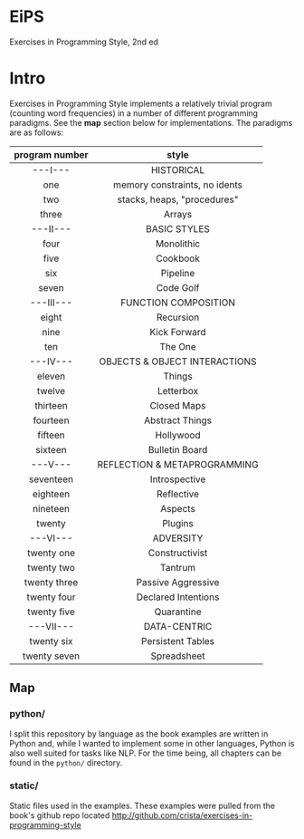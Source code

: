 # EiPS
Exercises in Programming Style, 2nd ed

# Intro
Exercises in Programming Style implements a relatively trivial program (counting word frequencies) in a number of different programming paradigms. See the **map** section below for implementations. The paradigms are as follows:

| program number |             style             |
|:--------------:|:-----------------------------:|
|    ---I---     |          HISTORICAL           |
|      one       | memory constraints, no idents |
|      two       |  stacks, heaps, "procedures"  |
|     three      |            Arrays             |
|    ---II---    |         BASIC STYLES          |
|      four      |          Monolithic           |
|      five      |           Cookbook            |
|      six       |           Pipeline            |
|     seven      |           Code Golf           |
|   ---III---    |     FUNCTION COMPOSITION      |
|     eight      |           Recursion           |
|      nine      |         Kick Forward          |
|      ten       |            The One            |
|    ---IV---    | OBJECTS & OBJECT INTERACTIONS |
|     eleven     |            Things             |
|     twelve     |           Letterbox           |
|    thirteen    |          Closed Maps          |
|    fourteen    |        Abstract Things        |
|    fifteen     |           Hollywood           |
|    sixteen     |        Bulletin Board         |
|    ---V---     | REFLECTION & METAPROGRAMMING  |
|   seventeen    |         Introspective         |
|    eighteen    |          Reflective           |
|    nineteen    |            Aspects            |
|     twenty     |            Plugins            |
|    ---VI---    |           ADVERSITY           |
|   twenty one   |        Constructivist         |
|   twenty two   |            Tantrum            |
|  twenty three  |      Passive Aggressive       |
|  twenty four   |      Declared Intentions      |
|  twenty five   |          Quarantine           |
|   ---VII---    |         DATA-CENTRIC          |
|   twenty six   |       Persistent Tables       |
|  twenty seven  |          Spreadsheet          |

## Map
### python/
I split this repository by language as the book examples are written in Python and, while I wanted to implement some in other languages, Python is also well suited for tasks like NLP.
For the time being, all chapters can be found in the `python/` directory.

### static/
Static files used in the examples. These examples were pulled from the book's github repo located http://github.com/crista/exercises-in-programming-style
